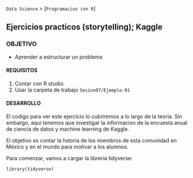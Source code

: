 `Data Science` > [`Programacion con R`]
## Ejercicios practicos (storytelling); Kaggle

### OBJETIVO
- Aprender a estructurar un problema 

#### REQUISITOS
1. Contar con R studio.
1. Usar la carpeta de trabajo `Sesion07/Ejemplo-01`

#### DESARROLLO

El codigo para ver este ejercicio lo cubriremos a lo largo de la teoria. Sin embargo, aqui tenemos que investigar la informacion de la encuesta anual de ciencia de datos y machine learning de Kaggle. 

El objetivo es contar la hstoria de los miembros de esta comunidad en México y en el mundo para motivar a los alumnos.

Para comenzar, vamos a cargar la librería tidyverse:
```
library(tidyverse)
```
